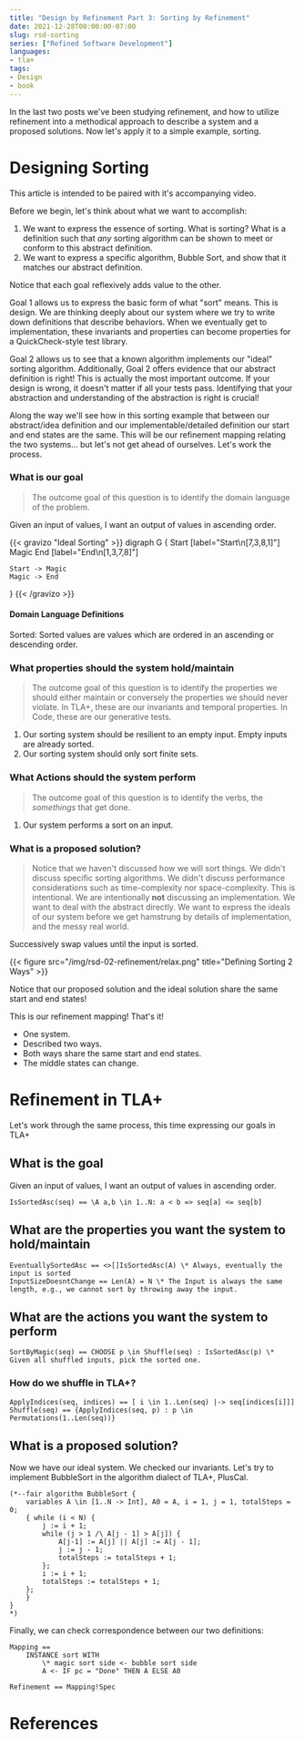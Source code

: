 ```yaml
---
title: "Design by Refinement Part 3: Sorting by Refinement"
date: 2021-12-28T00:00:00-07:00
slug: rsd-sorting 
series: ["Refined Software Development"]
languages:
- tla+
tags:  
- Design
- book
---
```


In the last two posts we've been studying refinement, and how to utilize refinement into a methodical approach to describe a system and a proposed solutions. Now let's apply it to a simple example, sorting. 

# Designing Sorting

This article is intended to be paired with it's accompanying video.

Before we begin, let's think about what we want to accomplish:

1. We want to express the essence of sorting. What is sorting? What is a definition such that *any* sorting algorithm can be shown to meet or conform to this abstract definition.
2. We want to express a specific algorithm, Bubble Sort, and show that it matches our abstract definition. 

Notice that each goal reflexively adds value to the other.

Goal 1 allows us to express the basic form of what "sort" means. This is design. We are thinking deeply about our system where we try to write down definitions that describe behaviors. When we eventually get to implementation, these invariants and properties can become properties for a QuickCheck-style test library. 

Goal 2 allows us to see that a known algorithm implements our "ideal" sorting algorithm. Additionally, Goal 2 offers evidence that our abstract definition is right! This is actually the most important outcome. If your design is wrong, it doesn't matter if all your tests pass. Identifying that your abstraction and understanding of the abstraction is right is crucial! 

Along the way we'll see how in this sorting example that between our abstract/idea definition and our implementable/detailed definition our start and end states are the same. This will be our refinement mapping relating the two systems... but let's not get ahead of ourselves. Let's work the process.
### What is our goal

> The outcome goal of this question is to identify the domain language of the problem. 

Given an input of values, I want an output of values in ascending order.


{{< gravizo "Ideal Sorting" >}}
  digraph G {
    Start [label="Start\n[7,3,8,1]"]
    Magic
    End [label="End\n[1,3,7,8]"]

    Start -> Magic
    Magic -> End
  }
{{< /gravizo >}}


#### Domain Language Definitions

Sorted: Sorted values are values which are ordered in an ascending or descending order. 

### What properties should the system hold/maintain

> The outcome goal of this question is to identify the properties we should either maintain or conversely the properties we should never violate. In TLA+, these are our invariants and temporal properties. In Code, these are our generative tests. 

1. Our sorting system should be resilient to an empty input. Empty inputs are already sorted.
2. Our sorting system should only sort finite sets.

### What Actions should the system perform

> The outcome goal of this question is to identify the verbs, the *somethings* that get done. 

1. Our system performs a sort on an input.

### What is a proposed solution?

> Notice that we haven't discussed how we will sort things. We didn't discuss specific sorting algorithms. We didn't discuss performance considerations such as time-complexity nor space-complexity. This is intentional. We are intentionally **not** discussing an implementation. We want to deal with the abstract directly. We want to express the ideals of our system before we get hamstrung by details of implementation, and the messy real world. 

Successively swap values until the input is sorted.

{{< figure src="/img/rsd-02-refinement/relax.png" title="Defining Sorting 2 Ways" >}}

Notice that our proposed solution and the ideal solution share the same start and end states! 

This is our refinement mapping! That's it!

- One system.
- Described two ways.
- Both ways share the same start and end states.
- The middle states can change. 

# Refinement in TLA+

Let's work through the same process, this time expressing our goals in TLA+


## What is the goal

Given an input of values, I want an output of values in ascending order.

```
IsSortedAsc(seq) == \A a,b \in 1..N: a < b => seq[a] <= seq[b]
```

## What are the properties you want the system to hold/maintain

```
EventuallySortedAsc == <>[]IsSortedAsc(A) \* Always, eventually the input is sorted
InputSizeDoesntChange == Len(A) = N \* The Input is always the same length, e.g., we cannot sort by throwing away the input.
```

## What are the actions you want the system to perform

```
SortByMagic(seq) == CHOOSE p \in Shuffle(seq) : IsSortedAsc(p) \* Given all shuffled inputs, pick the sorted one.
```

### How do we shuffle in TLA+?

```
ApplyIndices(seq, indices) == [ i \in 1..Len(seq) |-> seq[indices[i]]]
Shuffle(seq) == {ApplyIndices(seq, p) : p \in Permutations(1..Len(seq))}
```


## What is a proposed solution?

Now we have our ideal system. We checked our invariants. Let's try to implement BubbleSort in the algorithm dialect of TLA+, PlusCal.

```
(*--fair algorithm BubbleSort {
    variables A \in [1..N -> Int], A0 = A, i = 1, j = 1, totalSteps = 0;
    { while (i < N) {
        j := i + 1;
        while (j > 1 /\ A[j - 1] > A[j]) {
            A[j-1] := A[j] || A[j] := A[j - 1];
            j := j - 1;
            totalSteps := totalSteps + 1;
        };
        i := i + 1;
        totalSteps := totalSteps + 1;
    };
    }
}
*)
```

Finally, we can check correspondence between our two definitions:

```
Mapping == 
    INSTANCE sort WITH 
        \* magic sort side <- bubble sort side
        A <- IF pc = "Done" THEN A ELSE A0

Refinement == Mapping!Spec
```

# References
